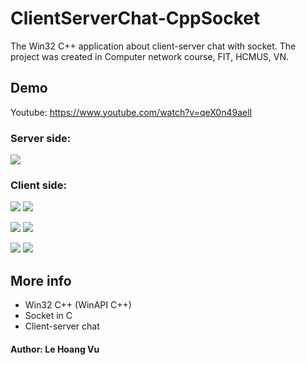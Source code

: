 # ClientServerChat-CppSocket

The Win32 C++ application about client-server chat with socket.
The project was created in Computer network course, FIT, HCMUS, VN.

## Demo

Youtube: https://www.youtube.com/watch?v=qeX0n49aelI

### Server side:
<img src="https://github.com/elhoangvu/ClientServerChat-C-Socket/blob/master/Demo/server.jpg"> 

### Client side:

<img src="https://github.com/elhoangvu/ClientServerChat-C-Socket/blob/master/Demo/client1.jpg"> <img src="https://github.com/elhoangvu/ClientServerChat-C-Socket/blob/master/Demo/client2.jpg">

<img src="https://github.com/elhoangvu/ClientServerChat-C-Socket/blob/master/Demo/client3.jpg"> <img src="https://github.com/elhoangvu/ClientServerChat-C-Socket/blob/master/Demo/client4.jpg">

<img src="https://github.com/elhoangvu/ClientServerChat-C-Socket/blob/master/Demo/client5.jpg">
<img src="https://github.com/elhoangvu/ClientServerChat-C-Socket/blob/master/Demo/client6.jpg">

## More info
- Win32 C++ (WinAPI C++)
- Socket in C
- Client-server chat

#### Author: Le Hoang Vu
